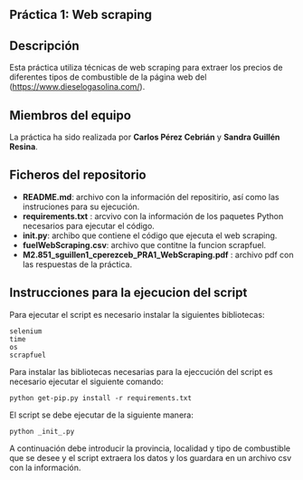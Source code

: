## Práctica 1: Web scraping
## Descripción

Esta práctica utiliza técnicas de web scraping para extraer los precios de diferentes tipos de combustible de la página web del (https://www.dieselogasolina.com/).

## Miembros del equipo

La práctica ha sido realizada por **Carlos Pérez Cebrián** y **Sandra Guillén Resina**.

## Ficheros del repositorio

* **README.md**: archivo con la información del repositirio, así como las instruciones para su ejecución.
* **requirements.txt** : arcvivo con la información de los paquetes Python necesarios para ejecutar el código.
* **__init__.py**: archibo que contiene el código que ejecuta el web scraping.
* **fuelWebScraping.csv**: archivo que contitne la funcion scrapfuel.
* **M2.851_sguillen1_cperezceb_PRA1_WebScraping.pdf** : archivo pdf con las respuestas de la práctica.

## Instrucciones para la ejecucion del script

Para ejecutar el script es necesario instalar la siguientes bibliotecas:

```
selenium
time
os
scrapfuel
```

Para instalar las bibliotecas necesarias para la ejeccución del script es necesario ejecutar el siguiente comando: 

```
python get-pip.py install -r requirements.txt
```

El script se debe ejecutar de la siguiente manera:

```
python _init_.py 
```

A continuación debe introducir la provincia, localidad y tipo de combustible que se desee y el script extraera los datos y los guardara en un archivo csv con la información.
